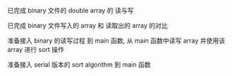已完成 binary 文件的 double array 的 读与写

已完成 binary 文件写入的 array 和 读取出的 array 的对比

准备接入 binary 的读写过程 到 main 函数, 从 main 函数中读写 array 并使用该 array 进行 sort 操作

准备接入 serial 版本的 sort algorithm 到 main 函数
